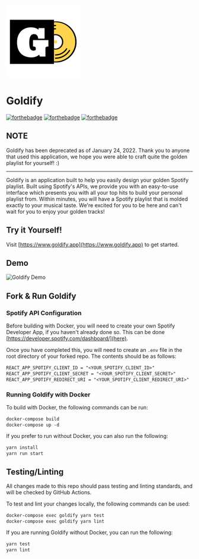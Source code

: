 ![Goldify Logo](public/goldify_logo.png)
# Goldify
[![forthebadge](https://forthebadge.com/images/badges/made-with-javascript.svg)](https://forthebadge.com) [![forthebadge](https://forthebadge.com/images/badges/built-with-love.svg)](https://forthebadge.com) [![forthebadge](https://forthebadge.com/images/badges/it-works-why.svg)](https://forthebadge.com)

## NOTE
Goldify has been deprecated as of January 24, 2022. Thank you to anyone that used this application, we hope you were able to craft quite the golden playlist for yourself! :)

---------------

Goldify is an application built to help you easily design your golden Spotify playlist. Built using Spotify's APIs, we provide you with an easy-to-use interface which presents you with all your top hits to build your personal playlist from. Within minutes, you will have a Spotify playlist that is molded exactly to your musical taste. We're excited for you to be here and can't wait for you to enjoy your golden tracks!

## Try it Yourself!

Visit [https://www.goldify.app](https://www.goldify.app) to get started.

## Demo
![Goldify Demo](public/goldify_demo.gif)

## Fork & Run Goldify

### Spotify API Configuration

Before building with Docker, you will need to create your own Spotify Developer App, if you haven't already done so. This can be done [https://developer.spotify.com/dashboard/](here).

Once you have completed this, you will need to create an `.env` file in the root directory of your forked repo. The contents should be as follows:

```
REACT_APP_SPOTIFY_CLIENT_ID = "<YOUR_SPOTIFY_CLIENT_ID>"
REACT_APP_SPOTIFY_CLIENT_SECRET = "<YOUR_SPOTIFY_CLIENT_SECRET>"
REACT_APP_SPOTIFY_REDIRECT_URI = "<YOUR_SPOTIFY_CLIENT_REDIRECT_URI>"
```

### Running Goldify with Docker

To build with Docker, the following commands can be run:

```
docker-compose build
docker-compose up -d
```

If you prefer to run without Docker, you can also run the following:

```
yarn install
yarn run start
```

## Testing/Linting

All changes made to this repo should pass testing and linting standards, and will be checked by GitHub Actions.

To test and lint your changes locally, the following commands can be used:

```
docker-compose exec goldify yarn test
docker-compose exec goldify yarn lint
```

If you are running Goldify without Docker, you can run the following:

```
yarn test
yarn lint
```
